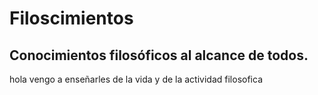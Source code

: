 # Filoscimientos
## Conocimientos filosóficos al alcance de todos. 

hola vengo a enseñarles de la vida y de la actividad filosofica
